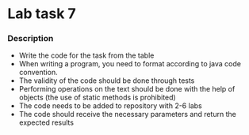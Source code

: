 # Lab task 7
### Description
- Write the code for the task from the table
- When writing a program, you need to format according to java code convention.
- The validity of the code should be done through tests
- Performing operations on the text should be done with the help of objects (the use of static methods is prohibited)
- The code needs to be added to repository with 2-6 labs
- The code should receive the necessary parameters and return the expected results

